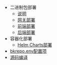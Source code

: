 - 二进制包部署
  - [说明](/install/binary/)
  - [网关部署](/install/binary/gateway)
  - [前端部署](/install/binary/frontend)
  - [后端部署](/install/binary/backend)
- 容器化部署
  - [Helm Charts部署](/install/helm.md)
- [bkrepo.env配置项](/install/env.md)
- [源码编译](/install/compile.md)
